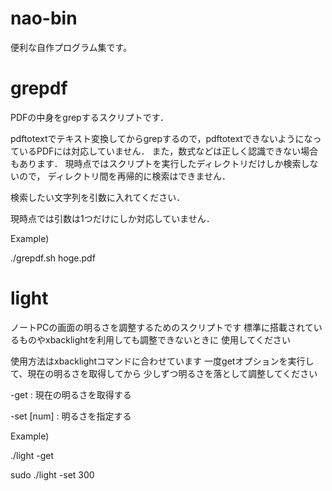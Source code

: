 nao-bin
======
便利な自作プログラム集です。

grepdf
======
PDFの中身をgrepするスクリプトです．

pdftotextでテキスト変換してからgrepするので，pdftotextできないようになっているPDFには対応していません．
また，数式などは正しく認識できない場合もあります．
現時点ではスクリプトを実行したディレクトリだけしか検索しないので，
ディレクトリ間を再帰的に検索はできません．

検索したい文字列を引数に入れてください．

現時点では引数は1つだけにしか対応していません．

Example)

./grepdf.sh hoge.pdf


light
======
ノートPCの画面の明るさを調整するためのスクリプトです
標準に搭載されているものやxbacklightを利用しても調整できないときに
使用してください

使用方法はxbacklightコマンドに合わせています
一度getオプションを実行して、現在の明るさを取得してから
少しずつ明るさを落として調整してください

 -get       : 現在の明るさを取得する

 -set [num] : 明るさを指定する

Example)

./light -get

sudo ./light -set 300
